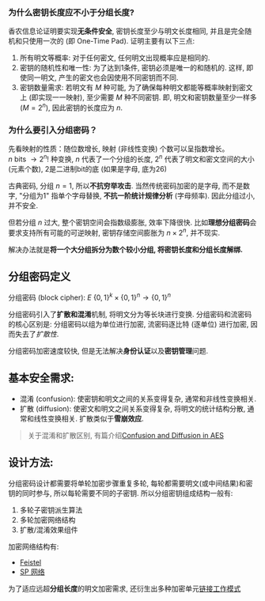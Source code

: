 
### 为什么密钥长度应不小于分组长度?

香农信息论证明要实现**无条件安全**, 密钥长度至少与明文长度相同, 并且是完全随机和只使用一次的 (即 One-Time Pad). 证明主要有以下三点:
1. 所有明文等概率: 对于任何密文, 任何明文出现概率应是相同的.
2. 密钥的随机性和唯一性: 为了达到1条件, 密钥必须是唯一的和随机的. 这样, 即使同一明文, 产生的密文也会因使用不同密钥而不同.
3. 密钥数量需求: 若明文有 $M$ 种可能, 为了确保每种明文都能等概率映射到密文上 (即实现一一映射), 至少需要 $M$ 种不同密钥. 即, 明文和密钥数量至少一样多 ($M=2^{n}$), 因此密钥的长度应为 $n$.

### 为什么要引入分组密码？

先看映射的性质：随位数增长, 映射 (非线性变换) 个数可以呈指数增长。  
$n\text{ bits }\rightarrow 2^n!$ 种变换, $n$ 代表了一个分组的长度, $2^n$ 代表了明文和密文空间的大小 (元素个数), 2是二进制bit的底 (如果是字母, 底为26)

古典密码, 分组 $n=1$, 所以**不抗穷举攻击**. 当然传统密码加密的是字母, 而不是数字, "分组为1" 指单个字母替换, **不抗一阶统计规律分析** (字母频率). 因此分组过小, 并不安全.

但若分组 $n$ 过大, 整个密钥空间会指数级膨胀, 效率下降很快. 比如**理想分组密码**会要求支持所有可能的可逆映射, 密钥存储空间膨胀为 $n\times 2^{n}$, 并不现实.

解决办法就是**将一个大分组拆分为数个较小分组, 将密钥长度和分组长度解绑.**


## 分组密码定义

分组密码 (block cipher): $E\ \{0, 1\}^{k}\times \{0, 1\}^{n}\to \{0, 1\}^{n}$

分组密码引入了**扩散和混淆**机制, 将明文分为等长块进行变换. 分组密码和流密码的核心区别是: 分组密码以组为单位进行加密, 流密码逐比特 (逐单位) 进行加密, 因而失去了*扩散性*.

分组密码加密速度较快, 但是无法解决**身份认证**以及**密钥管理**问题.

## 基本安全需求:

- 混淆 (confusion): 使密钥和明文之间的关系变得复杂, 通常和非线性变换相关.
- 扩散 (diffusion): 使密文和明文之间关系变得复杂, 将明文的统计结构分散, 通常和线性变换相关. 扩散类似于**雪崩效应**.

> 关于混淆和扩散区别, 有篇介绍[Confusion and Diffusion in AES](https://crypto.stackexchange.com/questions/51219/confusion-and-diffusion-in-the-aes-functions)

## 设计方法:

分组密码设计都需要将单轮加密步骤重复多轮, 每轮都需要明文(或中间结果)和密钥的同时参与, 所以每轮需要不同的子密钥.  所以分组密钥组成结构一般有:
1. 多轮子密钥派生算法
2. 多轮加密网络结构
3. 扩散/混淆效果组件

加密网络结构有:
- [Feistel](Feistel-结构/Feistel.md)
- [SP 网络](SP-结构/代换置换网络.md)

为了适应远超**分组长度**的明文加密需求, 还衍生出多种加密单元[链接工作模式](链接工作模式.md)